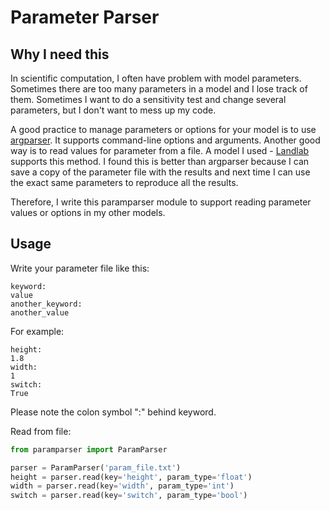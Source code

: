 # Parameter Parser

## Why I need this

In scientific computation, I often have problem with model parameters. Sometimes there are too many parameters in a model and I lose track of them. Sometimes I want to do a sensitivity test and change several parameters, but I don't want to mess up my code.

A good practice to manage parameters or options for your model is to use [argparser](https://docs.python.org/2/library/argparse.html#module-argparse). It supports command-line options and arguments. Another good way is to read values for parameter from a file. A model I used - [Landlab](http://landlab.github.io/#/) supports this method. I found this is better than argparser because I can save a copy of the parameter file with the results and next time I can use the exact same parameters to reproduce all the results.

Therefore, I write this paramparser module to support reading parameter values or options in my other models.

## Usage
Write your parameter file like this:
```
keyword:
value
another_keyword:
another_value
```
For example:
```
height:
1.8
width:
1
switch:
True
```
Please note the colon symbol ":" behind keyword.

Read from file:
```python
from paramparser import ParamParser

parser = ParamParser('param_file.txt')
height = parser.read(key='height', param_type='float')
width = parser.read(key='width', param_type='int')
switch = parser.read(key='switch', param_type='bool')
```
